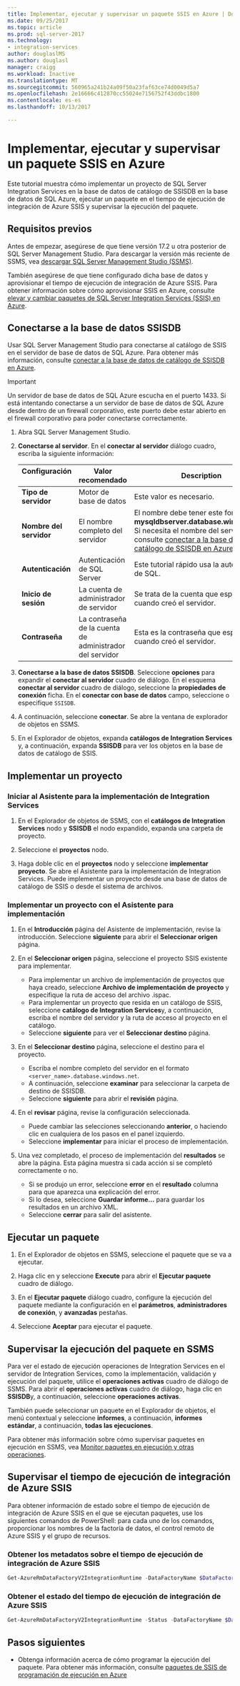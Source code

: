 ```yaml
---
title: Implementar, ejecutar y supervisar un paquete SSIS en Azure | Documentos de Microsoft
ms.date: 09/25/2017
ms.topic: article
ms.prod: sql-server-2017
ms.technology:
- integration-services
author: douglaslMS
ms.author: douglasl
manager: craigg
ms.workload: Inactive
ms.translationtype: MT
ms.sourcegitcommit: 560965a241b24a09f50a23faf63ce74d0049d5a7
ms.openlocfilehash: 2e16666c412870cc55024e7156752f43ddbc1800
ms.contentlocale: es-es
ms.lasthandoff: 10/13/2017

---
```

# <a name="deploy-run-and-monitor-an-ssis-package-on-azure"></a>Implementar, ejecutar y supervisar un paquete SSIS en Azure
Este tutorial muestra cómo implementar un proyecto de SQL Server Integration Services en la base de datos de catálogo de SSISDB en la base de datos de SQL Azure, ejecutar un paquete en el tiempo de ejecución de integración de Azure SSIS y supervisar la ejecución del paquete.

## <a name="prerequisites"></a>Requisitos previos

Antes de empezar, asegúrese de que tiene versión 17.2 u otra posterior de SQL Server Management Studio. Para descargar la versión más reciente de SSMS, vea [descargar SQL Server Management Studio (SSMS)](https://docs.microsoft.com/sql/ssms/download-sql-server-management-studio-ssms).

También asegúrese de que tiene configurado dicha base de datos y aprovisionar el tiempo de ejecución de integración de Azure SSIS. Para obtener información sobre cómo aprovisionar SSIS en Azure, consulte [elevar y cambiar paquetes de SQL Server Integration Services (SSIS) en Azure](https://docs.microsoft.com/en-us/azure/data-factory/tutorial-deploy-ssis-packages-azure).

## <a name="connect-to-the-ssisdb-database"></a>Conectarse a la base de datos SSISDB

Usar SQL Server Management Studio para conectarse al catálogo de SSIS en el servidor de base de datos de SQL Azure. Para obtener más información, consulte [conectar a la base de datos de catálogo de SSISDB en Azure](ssis-azure-connect-to-catalog-database.md).

> [!IMPORTANT]
> Un servidor de base de datos de SQL Azure escucha en el puerto 1433. Si está intentando conectarse a un servidor de base de datos de SQL Azure desde dentro de un firewall corporativo, este puerto debe estar abierto en el firewall corporativo para poder conectarse correctamente.

1. Abra SQL Server Management Studio.

2. **Conectarse al servidor**. En el **conectar al servidor** diálogo cuadro, escriba la siguiente información:

   | Configuración       | Valor recomendado | Description | 
   | ------------ | ------------------ | ------------------------------------------------- | 
   | **Tipo de servidor** | Motor de base de datos | Este valor es necesario. |
   | **Nombre del servidor** | El nombre completo del servidor | El nombre debe tener este formato: **mysqldbserver.database.windows.net**. Si necesita el nombre del servidor, consulte [conectar a la base de datos de catálogo de SSISDB en Azure](ssis-azure-connect-to-catalog-database.md). |
   | **Autenticación** | Autenticación de SQL Server | Este tutorial rápido usa la autenticación de SQL. |
   | **Inicio de sesión** | La cuenta de administrador de servidor | Se trata de la cuenta que especificó cuando creó el servidor. |
   | **Contraseña** | La contraseña de la cuenta de administrador del servidor | Esta es la contraseña que especificó cuando creó el servidor. |

3. **Conectarse a la base de datos SSISDB**. Seleccione **opciones** para expandir el **conectar al servidor** cuadro de diálogo. En el esquema **conectar al servidor** cuadro de diálogo, seleccione la **propiedades de conexión** ficha. En el **conectar con base de datos** campo, seleccione o especifique `SSISDB`.

4. A continuación, seleccione **conectar**. Se abre la ventana de explorador de objetos en SSMS. 

5. En el Explorador de objetos, expanda **catálogos de Integration Services** y, a continuación, expanda **SSISDB** para ver los objetos en la base de datos de catálogo de SSIS.

## <a name="deploy-a-project"></a>Implementar un proyecto

### <a name="start-the-integration-services-deployment-wizard"></a>Iniciar al Asistente para la implementación de Integration Services
1. En el Explorador de objetos de SSMS, con el **catálogos de Integration Services** nodo y **SSISDB** el nodo expandido, expanda una carpeta de proyecto.

2.  Seleccione el **proyectos** nodo.

3.  Haga doble clic en el **proyectos** nodo y seleccione **implementar proyecto**. Se abre el Asistente para la implementación de Integration Services. Puede implementar un proyecto desde una base de datos de catálogo de SSIS o desde el sistema de archivos.

### <a name="deploy-a-project-with-the-deployment-wizard"></a>Implementar un proyecto con el Asistente para implementación
1. En el **Introducción** página del Asistente de implementación, revise la introducción. Seleccione **siguiente** para abrir el **Seleccionar origen** página.

2. En el **Seleccionar origen** página, seleccione el proyecto SSIS existente para implementar.
    -   Para implementar un archivo de implementación de proyectos que haya creado, seleccione **Archivo de implementación de proyecto** y especifique la ruta de acceso del archivo .ispac.
    -   Para implementar un proyecto que resida en un catálogo de SSIS, seleccione **catálogo de Integration Services**y, a continuación, escriba el nombre del servidor y la ruta de acceso al proyecto en el catálogo.
    -   Seleccione **siguiente** para ver el **Seleccionar destino** página.
  
3.  En el **Seleccionar destino** página, seleccione el destino para el proyecto.
    -   Escriba el nombre completo del servidor en el formato `<server_name>.database.windows.net`.
    -   A continuación, seleccione **examinar** para seleccionar la carpeta de destino de SSISDB.
    -   Seleccione **siguiente** para abrir el **revisión** página.  
  
4.  En el **revisar** página, revise la configuración seleccionada.
    -   Puede cambiar las selecciones seleccionando **anterior**, o haciendo clic en cualquiera de los pasos en el panel izquierdo.
    -   Seleccione **implementar** para iniciar el proceso de implementación.
  
5.  Una vez completado, el proceso de implementación del **resultados** se abre la página. Esta página muestra si cada acción si se completó correctamente o no.
    -   Si se produjo un error, seleccione **error** en el **resultado** columna para que aparezca una explicación del error.
    -   Si lo desea, seleccione **Guardar informe...**  para guardar los resultados en un archivo XML.
    -   Seleccione **cerrar** para salir del asistente.

## <a name="run-a-package"></a>Ejecutar un paquete

1. En el Explorador de objetos en SSMS, seleccione el paquete que se va a ejecutar.

2. Haga clic en y seleccione **Execute** para abrir el **Ejecutar paquete** cuadro de diálogo.

3.  En el **Ejecutar paquete** diálogo cuadro, configure la ejecución del paquete mediante la configuración en el **parámetros**, **administradores de conexión**, y **avanzadas**  pestañas.

4.  Seleccione **Aceptar** para ejecutar el paquete.

## <a name="monitor-the-running-package-in-ssms"></a>Supervisar la ejecución del paquete en SSMS

Para ver el estado de ejecución operaciones de Integration Services en el servidor de Integration Services, como la implementación, validación y ejecución del paquete, utilice el **operaciones activas** cuadro de diálogo de SSMS. Para abrir el **operaciones activas** cuadro de diálogo, haga clic en **SSISDB**y, a continuación, seleccione **operaciones activas**.

También puede seleccionar un paquete en el Explorador de objetos, el menú contextual y seleccione **informes**, a continuación, **informes estándar**, a continuación, **todas las ejecuciones**.

Para obtener más información sobre cómo supervisar paquetes en ejecución en SSMS, vea [Monitor paquetes en ejecución y otras operaciones](https://docs.microsoft.com/en-us/sql/integration-services/performance/monitor-running-packages-and-other-operations).

## <a name="monitor-the-azure-ssis-integration-runtime"></a>Supervisar el tiempo de ejecución de integración de Azure SSIS

Para obtener información de estado sobre el tiempo de ejecución de integración de Azure SSIS en el que se ejecutan paquetes, use los siguientes comandos de PowerShell: para cada uno de los comandos, proporcionar los nombres de la factoría de datos, el control remoto de Azure SSIS y el grupo de recursos.

### <a name="get-metadata-about-the-azure-ssis-integration-runtime"></a>Obtener los metadatos sobre el tiempo de ejecución de integración de Azure SSIS

```powershell
Get-AzureRmDataFactoryV2IntegrationRuntime -DataFactoryName $DataFactoryName -Name $AzureSsisIRName -ResourceGroupName $ResourceGroupName
```

### <a name="get-the-status-of-the-azure-ssis-integration-runtime"></a>Obtener el estado del tiempo de ejecución de integración de Azure SSIS

```powershell
Get-AzureRmDataFactoryV2IntegrationRuntime -Status -DataFactoryName $DataFactoryName -Name $AzureSsisIRName -ResourceGroupName $ResourceGroupName
```

## <a name="next-steps"></a>Pasos siguientes
- Obtenga información acerca de cómo programar la ejecución del paquete. Para obtener más información, consulte [paquetes de SSIS de programación de ejecución en Azure](ssis-azure-schedule-packages.md)

